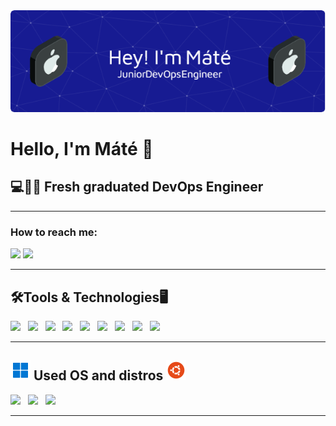 <div align="center"> <img src="https://github.com/lottimate/lottimate/blob/main/header.png"> </div>
<h1> Hello, I'm Máté 👋 </h1>
<h2>💻👨‍💻 Fresh graduated DevOps Engineer</h2>
<hr>

<h3>How to reach me:</h3>
<a href="https://www.linkedin.com/in/mate-lotti-2a3a30177"><img src="https://img.shields.io/badge/linkedin-%230077B5.svg?style=for-the-badge&logo=linkedin&logoColor=white)"></a>
<a href="mailto:lottimate10cinf@gmail.com"><img src="https://img.shields.io/badge/Gmail-D14836?style=for-the-badge&logo=gmail&logoColor=white"></a>
<hr>

<h2>🛠️Tools & Technologies🖥️</h2>

<img src="https://img.shields.io/badge/docker-%230db7ed.svg?style=for-the-badge&logo=docker&logoColor=white" />&nbsp;&nbsp;
<img src="https://img.shields.io/badge/Docker compose%20-%23F7DF1E.svg?&style=for-the-badge&color=B4C3D2" />&nbsp;&nbsp;
<img src="https://img.shields.io/badge/Git%20-%23F7DF1E.svg?&style=for-the-badge&color=000" />&nbsp;&nbsp;
<img src="https://img.shields.io/badge/GitHub%20-%23F7DF1E.svg?&style=for-the-badge&color=000" />&nbsp;&nbsp;
<img src="https://img.shields.io/badge/AWS%20-%23F7DF1E.svg?&style=for-the-badge&color=547bab" />&nbsp;&nbsp;
<img src="https://img.shields.io/badge/Discord%20-%23F7DF1E.svg?&style=for-the-badge&color=3C4C65" />&nbsp;&nbsp;
<img src="https://img.shields.io/badge/Next%20Cloud-0B94DE?style=for-the-badge&logo=nextcloud&logoColor=white" />&nbsp;&nbsp;
<img src="https://img.shields.io/badge/postgres-%23316192.svg?style=for-the-badge&logo=postgresql&logoColor=white" />&nbsp;&nbsp;
<img src="https://img.shields.io/badge/terraform-%235835CC.svg?style=for-the-badge&logo=terraform&logoColor=white" />&nbsp;&nbsp;
<hr>

<h2> <img src="https://github.com/lottimate/lottimate/blob/main/windows-11.png"> Used OS and distros <img src="https://github.com/lottimate/lottimate/blob/main/ubuntu.png"></h2>


<img src="https://img.shields.io/badge/cent%20os-002260?style=for-the-badge&logo=centos&logoColor=F0F0F0" />&nbsp;&nbsp;
<img src="https://img.shields.io/badge/Ubuntu-E95420?style=for-the-badge&logo=ubuntu&logoColor=white" />&nbsp;&nbsp;
<img src="https://img.shields.io/badge/Windows%2011-%230079d5.svg?style=for-the-badge&logo=Windows%2011&logoColor=white" />&nbsp;&nbsp;
<hr>
